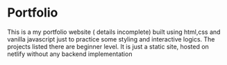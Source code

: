 # Portfolio
This is a my portfolio website ( details incomplete) built using html,css and vanilla javascript just to practice some styling and interactive logics. The projects listed there are beginner level. It is just a static site, hosted on netlify without any backend implementation 

